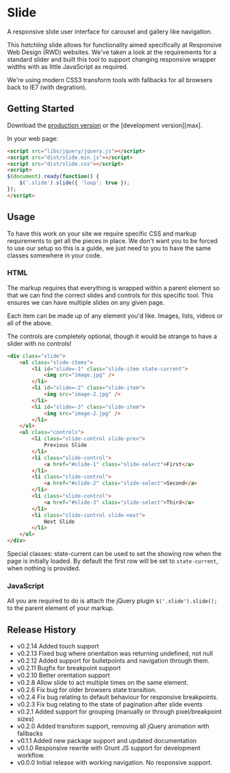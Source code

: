 # Slide

A responsive slide user interface for carousel and gallery like navigation.

This *hatchling* slide allows for functionality aimed specifically at
Responsive Web Design (RWD) websites. We've taken a look at the requirements
for a standard slider and built this tool to support changing responsive wrapper
widths with as little JavaScript as required.

We're using modern CSS3 transform tools with fallbacks for all browsers back
to IE7 (with degration).

## Getting Started
Download the [production version][min] or the [development version][max].

[min]: https://raw.github.com/hatchddigital/hatchling.slide/master/dist/slide.min.js
[min]: https://raw.github.com/hatchddigital/hatchling.slide/master/src/slide.js

In your web page:

```html
<script src="libs/jquery/jquery.js"></script>
<script src="dist/slide.min.js"></script>
<script src="dist/slide.css"></script>
<script>
$(document).ready(function() {
    $('.slide').slide({ 'loop': true });
});
</script>
```

## Usage

To have this work on your site we require specific CSS and markup requirements
to get all the pieces in place. We don't want you to be forced to use our
setup so this is a guide, we just need to you to have the same classes
somewhere in your code.

### HTML

The markup requires that everything is wrapped within a parent element so
that we can find the correct slides and controls for this specific tool. This
ensures we can have multiple slides on any given page.

Each item can be made up of any element you'd like. Images, lists, videos
or all of the above.

The controls are completely optional, though it would be strange to have a
slider with no controls!

```html
<div class="slide">
    <ul class="slide-items">
        <li id="slide=-1" class="slide-item state-current">
            <img src="image.jpg" />
        </li>
        <li id="slide=-2" class="slide-item">
            <img src="image-2.jpg" />
        </li>
        <li id="slide=-3" class="slide-item">
            <img src="image-2.jpg" />
        </li>
    </ul>
    <ul class="controls">
        <li class="slide-control slide-prev">
            Previous Slide
        </li>
        <li class="slide-control">
            <a href="#slide-1" class="slide-select">First</a>
        </li>
        <li class="slide-control">
            <a href="#slide-2" class="slide-select">Second</a>
        </li>
        <li class="slide-control">
            <a href="#slide-3" class="slide-select">Third</a>
        </li>
        <li class="slide-control slide-next">
            Next Slide
        </li>
    </ul>
</div>
```

Special classes: state-current can be used to set the showing row when the
page is initially loaded. By default the first row will be set to
`state-current`, when nothing is provided.

### JavaScript

All you are required to do is attach the jQuery plugin
`$('.slide').slide();` to the parent element of your markup.

## Release History
- v0.2.14 Added touch support
- v0.2.13 Fixed bug where orientation was returning undefined, not null
- v0.2.12 Added support for bulletpoints and navigation through them.
- v0.2.11 Bugfix for breakpoint support
- v0.2.10 Better orentation support
- v0.2.8 Allow slide to act multiple times on the same element.
- v0.2.6 Fix bug for older browsers state transition.
- v0.2.4 Fix bug relating to default behaviour for responsive breakpoints.
- v0.2.3 Fix bug relating to the state of pagination after slide events
- v0.2.1 Added support for grouping (manually or through pixel/breakpoint sizes)
- v0.2.0 Added transform support, removing all jQuery animation with fallbacks
- v0.1.1 Added new package support and updated documentation
- v0.1.0 Responsive rewrite with Grunt JS support for development workflow.
- v0.0.0 Initial release with working navigation. No responsive support.
